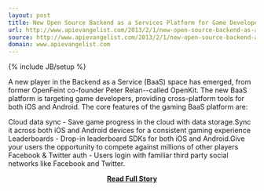 ```yaml
---
layout: post
title: New Open Source Backend as a Services Platform for Game Developers
url: http://www.apievangelist.com/2013/2/1/new-open-source-backend-as-a-services-platform-for-game-developers/
source: http://www.apievangelist.com/2013/2/1/new-open-source-backend-as-a-services-platform-for-game-developers/
domain: www.apievangelist.com
---
```

{% include JB/setup %}<p>A new player in the Backend as a Service (BaaS) space has emerged, from former OpenFeint co-founder Peter Relan--called OpenKit.&nbsp;The new BaaS platform is targeting game developers, providing cross-platform tools for both iOS and Android.&nbsp;The core features of the gaming BaaS platform are:

Cloud data sync - Save game progress in the cloud with data storage.Sync it across both iOS and Android devices for a consistent gaming experience
Leaderboards - Drop-in leaderboard SDKs for both iOS and Android.Give your users the opportunity to compete against millions of other players
Facebook &amp; Twitter auth - Users login with familiar third party social networks like Facebook and Twitter.</p>
<center><p><a href="http://www.apievangelist.com/2013/2/1/new-open-source-backend-as-a-services-platform-for-game-developers/" style='padding:25px; font-sze:18px; font-weight: bold;'>Read Full Story</a></p></center>
